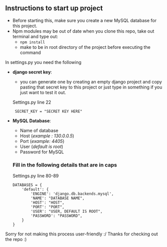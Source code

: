 ## Instructions to start up project
- Before starting this, make sure you create a new MySQL database for this project.
- Npm modules may be out of date when you clone this repo, take out terminal and type out:
  - `npm install`
  - make to be in root directory of the project before executing the command

In settings.py you need the following

- **django secret key**:
  
  - you can generate one by creating an empty django project and copy pasting that secret key to this project or just type in something if you just want to test it out.
    
  Settings.py line 22  
    
   `
   SECRET_KEY = "SECRET KEY HERE"` 

- **MySQL Database**:
  - Name of database
  - Host  (_example : 130.0.0.5_)
  - Port  (_example: 4405_)
  - User  (_default is root_)
  - Password for MySQL
 
  ### Fill in the following details that are in caps 
  Settings.py line 80-89
  ```
  DATABASES = {
      'default': {
          'ENGINE': 'django.db.backends.mysql',
          'NAME': "DATABASE NAME",
          'HOST': "HOST",
          'PORT': "PORT",
          'USER': "USER, DEFAULT IS ROOT",
          'PASSWORD': "PASSWORD",
      }
  }

  ```
Sorry for not making this process user-friendly :/
Thanks for checking out the repo :)
